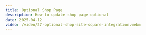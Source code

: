 ```yaml
---
title: Optional Shop Page
description: How to update shop page optional
date: 2025-04-12
video: /video/27-optional-shop-site-square-integration.webm
---
```


